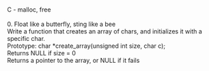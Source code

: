 <br> C - malloc, free <br> <br> 0. Float like a butterfly, sting like a bee <br>Write a function that creates an array of chars, and initializes it with a specific char. <br> Prototype: char *create_array(unsigned int size, char c); <br> Returns NULL if size = 0 <br> Returns a pointer to the array, or NULL if it fails <br>
